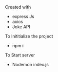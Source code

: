Created with
  - express Js
  - axios
  - Joke API

To Inititialize the project
 - npm i

To Start server 
  - Nodemon index.js

